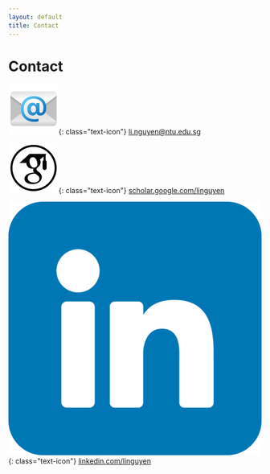```yaml
---
layout: default
title: Contact
---
```


# Contact

![Email Icon](email.png){: class="text-icon"} [li.nguyen@ntu.edu.sg](mailto:li.nguyen@ntu.edu.sg)

![Scholar Icon](googlescholar.png){: class="text-icon"} [scholar.google.com/linguyen](https://scholar.google.com/citations?user=LIoJxgcAAAAJ&hl=en)

![LinkedIn Icon](linkedin.png){: class="text-icon"} [linkedin.com/linguyen](https://www.linkedin.com/in/li-nguyen-16309b50/)
